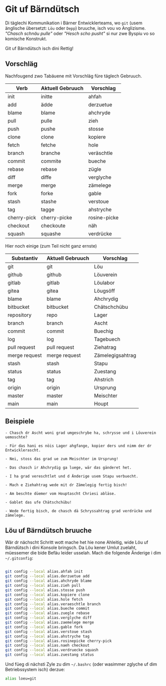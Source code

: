 # Git uf Bärndütsch

Di täglechi Kommunikation i Bärner Entwicklerteams, wo `git`
(usem änglische übersetzt: `Löu` oder `Depp`) bruuche, isch vou vo Anglizisme.
_"Chasch schnäu pulle"_ oder _"Hesch scho pusht"_ si nur zwe
Byspiu vo so komische Konstrukt.

Git uf Bärndütsch isch dini Rettig!

## Vorschläg

Nachfougend zwo Tabäuene mit Vorschläg füre täglech Gebruuch.

| Verb        | Aktuell Gebruuch   | Vorschlag             |
|-------------|--------------------|-----------------------|
| init        | initte             | ahfah                 |
| add         | ädde               | derzuetue             |
| blame       | blame              | ahchryde              |
| pull        | pulle              | zieh                  |
| push        | pushe              | stosse                |
| clone       | clone              | kopiere               |
| fetch       | fetche             | hole                  |
| branch      | branche            | veräschtle            |
| commit      | commite            | bueche                |
| rebase      | rebase             | zügle                 |
| diff        | diffe              | verglyche             |
| merge       | merge              | zämelege              |
| fork        | forke              | gable                 |
| stash       | stashe             | verstoue              |
| tag         | tagge              | ahstryche             |
| cherry-pick | cherry-picke       | rosine-picke          |
| checkout    | checkoute          | näh                   |
| squash      | squashe            | verdrücke             |

Hier noch einige (zum Teil nicht ganz ernste)

| Substantiv    | Aktuell Gebruuch   | Vorschlag                  |
|---------------|--------------------|----------------------------|
| git           | git                | Löu                        |
| github        | github             | Löuverein                  |
| gitlab        | gitlab             | Löulabor                   |
| gitea         | gitea              | Löugsöff                   |
| blame         | blame              | Ahchrydig                  |
| bitbucket     | bitbucket          | Chätschchübu               |
| repository    | repo               | Lager                      |
| branch        | branch             | Ascht                      |
| commit        | commit             | Buechig                    |
| log           | log                | Tagebuech                  |
| pull request  | pull request       | Ziehatrag                  |
| merge request | merge request      | Zämelegigsahtrag           |
| stash         | stash              | Stapu                      |
| status        | status             | Zuestang                    |
| tag           | tag                | Ahstrich                   |
| origin        | origin             | Ursprung                   |
| master        | master             | Meischter                  |
| main          | main               | Houpt                      |

## Beispiele

    - Chasch dr Ascht woni grad umgeschrybe ha, schrysse und i Löuverein uemoschte?

    - Für das hani es nöis Lager ahgfange, kopier ders und nimm der dr Entwicklerascht.

    - Nei, stoss das grad ue zum Meischter im Ursprung!

    - Das chasch ir Ahchrydig ga luege, wär das gänderet het.

    - I ha grad vereschtlet und d Änderige usem Stapu verbuecht.

    - Mach e Ziehahtrag wede mit dr Zämelegig fertig bisch!

    - Am beschte düemer vom Houptascht Chriesi abläse.

    - Gablet das ufe Chätschchübu!

    - Wede fertig bisch, de chasch dä Schryssahtrag grad verdrücke und zämelege.

## Löu uf Bärndütsch bruuche

Wär dr nächscht Schritt wott mache het hie none Ahleitig, wide Löu uf Bärndütsch i dini Konsole bringsch. Da Löu kener Umlut zuelaht, müessemer die bide Befäu leider usselah. Mach die folgende Änderige i dim `~/.gitconfig`:

```bash

git config --local alias.ahfah init
git config --local alias.derzuetue add
git config --local alias.ahchryde blame
git config --local alias.zieh pull
git config --local alias.stosse push
git config --local alias.kopiere clone
git config --local alias.hole fetch
git config --local alias.veraeschtle branch
git config --local alias.bueche commit
git config --local alias.zuegle rebase
git config --local alias.verglyche diff
git config --local alias.zaemelege merge
git config --local alias.gable fork
git config --local alias.verstoue stash
git config --local alias.ahstryche tag
git config --local alias.rosinepicke cherry-pick
git config --local alias.naeh checkout
git config --local alias.verdruecke squash
git config --local alias.zuestang status
```

Und füeg di nächsti Zyle zu dim `~/.bashrc` (oder wasimmer zglyche uf dim Betriebssystem isch) derzue: 
``` bash 
alias loeu=git
```